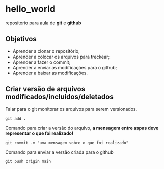 # hello_world
repositorio para aula de **git** e **github**

## Objetivos

* Aprender a clonar o repositório;
* Aprender a colocar os arquivos para treckear;
* Aprender a fazer o commit;
* Aprender a enviar as modificações para o github;
* Aprender a baixar as modificações.

## Criar versão de arquivos modificados/incluidos/deletados

Falar para o git monitorar os arquivos para serem versionados.

```git
git add .
```

Comando para criar a versão do arquivo, **a mensagem entre aspas deve representar o que foi realizado!**

```git
git commit -m "uma mensagem sobre o que foi realizado"
```

Comando para enviar a versão criada para o github
```git
git push origin main
```